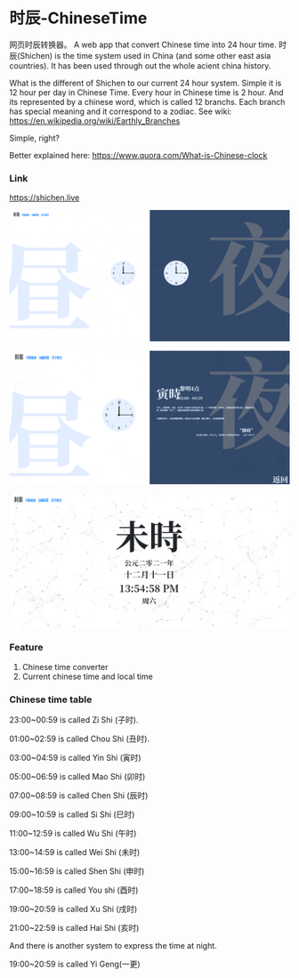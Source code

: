 # 时辰-ChineseTime
网页时辰转换器。 A web app that convert Chinese time into 24 hour time.
时辰(Shichen) is the time system used in China (and some other east asia countries).
It has been used through out the whole acient china history.

What is the different of Shichen to our current 24 hour system.
Simple it is 12 hour per day in Chinese Time. Every hour in Chinese time is 2 hour.
And its represented by a chinese word, which is called 12 branchs.
Each branch has special meaning and it correspond to a zodiac.
See wiki: https://en.wikipedia.org/wiki/Earthly_Branches

Simple, right?

Better explained here: https://www.quora.com/What-is-Chinese-clock

### Link
https://shichen.live

![1](/1.png)

![2](/2.png)

![3](/3.png)

### Feature
1. Chinese time converter
2. Current chinese time and local time

### Chinese time table

23:00~00:59 is called Zi Shi (子时).

01:00~02:59 is called Chou Shi (丑时).

03:00~04:59 is called Yin Shi (寅时)

05:00~06:59 is called Mao Shi (卯时)

07:00~08:59 is called Chen Shi (辰时)

09:00~10:59 is called Si Shi (巳时)

11:00~12:59 is called Wu Shi (午时)

13:00~14:59 is called Wei Shi (未时)

15:00~16:59 is called Shen Shi (申时)

17:00~18:59 is called You shi (酉时)

19:00~20:59 is called Xu Shi (戌时)

21:00~22:59 is called Hai Shi (亥时)

And there is another system to express the time at night.

19:00~20:59 is called Yi Geng(一更)
